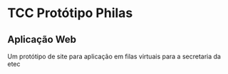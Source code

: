 # TCC Protótipo Philas

## Aplicação Web

Um protótipo de site para aplicação em filas virtuais para a secretaria da etec
